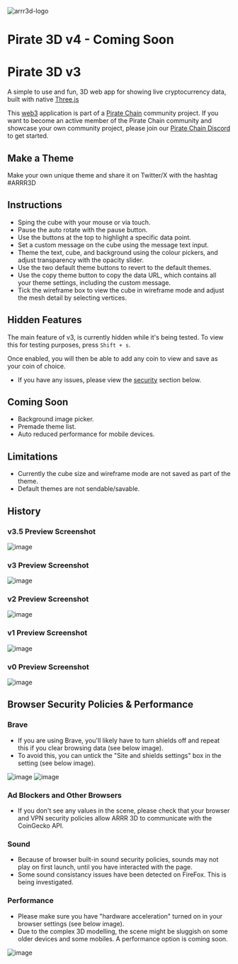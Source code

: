 ![arrr3d-logo](https://github.com/QuirkyRobots/arrr3d/assets/29914179/4354e851-f445-49b8-9693-a4b0489f792d)

# Pirate 3D v4 - Coming Soon

# Pirate 3D v3

A simple to use and fun, 3D web app for showing live cryptocurrency data, built with native [Three.js](https://threejs.org)

This [web3](https://www.mckinsey.com/featured-insights/mckinsey-explainers/what-is-web3) application is part of a [Pirate Chain](https://piratechain.com) community project.
If you want to become an active member of the Pirate Chain community and showcase your own community project, please join our [Pirate Chain Discord](https://discord.gg/4ABvFa5hHj) to  get started.


## Make a Theme

Make your own unique theme and share it on Twitter/X with the hashtag #ARRR3D

## Instructions

* Sping the cube with your mouse or via touch.
* Pause the auto rotate with the pause button.
* Use the buttons at the top to highlight a specific data point.
* Set a custom message on the cube using the message text input.
* Theme the text, cube, and background using the colour pickers, and adjust transparency with the opacity slider.
* Use the two default theme buttons to revert to the default themes.
* Use the copy theme button to copy the data URL, which contains all your theme settings, including the custom message.
* Tick the wireframe box to view the cube in wireframe mode and adjust the mesh detail by selecting vertices.

## Hidden Features

The main feature of v3, is currently hidden while it's being tested.
To view this for testing purposes, press `Shift + s`.

Once enabled, you will then be able to add any coin to view and save as your coin of choice.
  
* If you have any issues, please view the [security](#browser-security-policies--performance) section below.

## Coming Soon

* Background image picker.
* Premade theme list.
* Auto reduced performance for mobile devices.

## Limitations

* Currently the cube size and wireframe mode are not saved as part of the theme.
* Default themes are not sendable/savable.

## History

### v3.5 Preview Screenshot

![image](https://github.com/QuirkyRobots/arrr3d/assets/29914179/a99aff1f-baad-454f-9277-7831e40ecc1c)

### v3 Preview Screenshot

![image](https://github.com/QuirkyRobots/arrr3d/assets/29914179/a6318233-4213-4027-a12b-f26fed33b019)

### v2 Preview Screenshot

![image](https://github.com/QuirkyRobots/arrr3d/assets/29914179/7ef2211e-4070-43dd-b24b-01813edc2e02)

### v1 Preview Screenshot

![image](https://github.com/QuirkyRobots/arrr3d/assets/29914179/e5dd6896-c4c5-4f49-baa8-5eeeca80c3e8)

### v0 Preview Screenshot

![image](https://github.com/QuirkyRobots/arrr3d/assets/29914179/e95e3873-69a8-46a5-a1b6-1a5a625d14aa)


## Browser Security Policies & Performance

### Brave

* If you are using Brave, you'll likely have to turn shields off and repeat this if you clear browsing data (see below image).
* To avoid this, you can untick the "Site and shields settings" box in the setting (see below image).

![image](https://github.com/QuirkyRobots/arrr3d/assets/29914179/8efa176e-14c7-45b7-818c-ef1275079ac6) ![image](https://github.com/QuirkyRobots/arrr3d/assets/29914179/4d03cb47-ec86-4742-a49d-98850dcac995)

### Ad Blockers and Other Browsers

* If you don't see any values in the scene, please check that your browser and VPN security policies allow ARRR 3D to communicate with the CoinGecko API.
### Sound

*  Because of browser built-in sound security policies, sounds may not play on first launch, until you have interacted with the page.
*  Some sound consistancy issues have been detected on FireFox. This is being investigated.

### Performance

* Please make sure you have "hardware acceleration" turned on in your browser settings (see below image).
* Due to the complex 3D modelling, the scene might be sluggish on some older devices and some mobiles. A performance option is coming soon.

![image](https://github.com/QuirkyRobots/arrr3d/assets/29914179/41519f81-4f6e-42d7-a536-659aac82b141)
